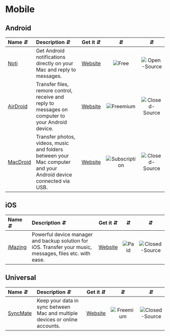 # Mobile 

## Android
| Name ⇵ | Description ⇵ | Get it ⇵ | ⇵ | ⇵ |
|:-------|:--------------|:--------:|:-:|:-:|
|[Noti](https://noti.center/)| Get Android notifications directly on your Mac and reply to messages.|[Website](https://noti.center/)|![Free](symbols/free.svg "Free")|![Open-Source](symbols/open.svg "Open-Source")|
|[AirDroid](https://www.airdroid.com/)| Transfer files, remore control, receive and reply to messages on computer to your Android device.|[Website](https://www.airdroid.com/)|![Freemium](symbols/freemium.svg "Freemium")|![Closed-Source](symbols/closed.svg "Closed-Source")|
|[MacDroid](https://www.macdroid.app/)| Transfer photos, videos, music and folders between your Mac computer and your Android device connected via USB.|[Website](https://www.macdroid.app/)|![Subscription](symbols/subscription.svg "Subscription")|![Closed-Source](symbols/closed.svg "Closed-Source")|


## iOS
| Name ⇵ | Description ⇵ | Get it ⇵ | ⇵ | ⇵ |
|:-------|:--------------|:--------:|:-:|:-:|
|[iMazing](https://imazing.com/)| Powerful device manager and backup solution for iOS. Transfer your music, messages, files etc. with ease.|[Website](https://imazing.com/)|![Paid](symbols/paid.svg "Paid")|![Closed-Source](symbols/closed.svg "Closed-Source")|


## Universal 
| Name ⇵ | Description ⇵ | Get it ⇵ | ⇵ | ⇵ |
|:-------|:--------------|:--------:|:-:|:-:|
|[SyncMate](https://www.sync-mac.com/)| Keep your data in sync between Mac and multiple devices or online accounts.|[Website](https://www.sync-mac.com/)|![Freemium](symbols/freemium.svg "Freemium")|![Closed-Source](symbols/closed.svg "Closed-Source")|


